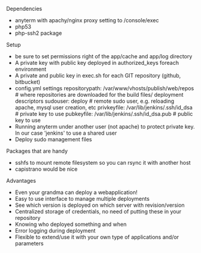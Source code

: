Dependencies
- anyterm with apachy/nginx proxy setting to /console/exec
- php53
- php-ssh2 package

Setup
- be sure to set permissions right of the app/cache and app/log directory
- A private key with public key deployed in authorized_keys foreach environment
- A private and public key in exec.sh for each GIT repository (github, bitbucket)
- config.yml settings
     repositorypath: /var/www/vhosts/publish/web/repos # where repositories are downloaded for the build files/ deployment descriptors
     sudouser: deploy # remote sudo user, e.g. reloading apache, mysql user creation, etc
     privkeyfile: /var/lib/jenkins/.ssh/id_dsa # private key to use
     pubkeyfile: /var/lib/jenkins/.ssh/id_dsa.pub # public key to use
- Running anyterm under another user (not apache) to protect private key. In our case 'jenkins' to use a shared user
- Deploy sudo management files


Packages that are handy
- sshfs to mount remote filesystem so you can rsync it with another host
- capistrano would be nice



Advantages
- Even your grandma can deploy a webapplication!
- Easy to use interface to manage multiple deployments
- See which version is deployed on which server with revision/version
- Centralized storage of credentials, no need of putting these in your repository
- Knowing who deployed something and when
- Error logging during deployment
- Flexible to extend/use it with your own type of applications and/or parameters

